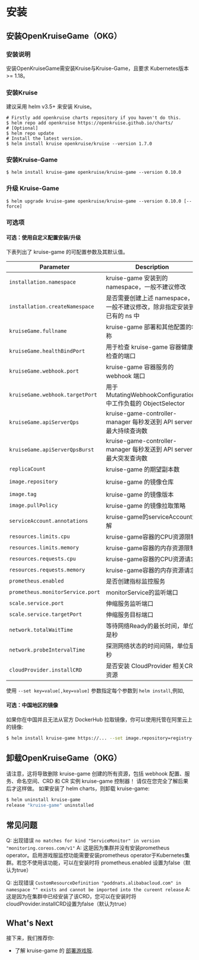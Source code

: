 # 安装

## 安装OpenKruiseGame（OKG）

### 安装说明

安装OpenKruiseGame需安装Kruise与Kruise-Game，且要求 Kubernetes版本 >= 1.18。

### 安装Kruise

建议采用 helm v3.5+ 来安装 Kruise。

```shell
# Firstly add openkruise charts repository if you haven't do this.
$ helm repo add openkruise https://openkruise.github.io/charts/
# [Optional]
$ helm repo update
# Install the latest version.
$ helm install kruise openkruise/kruise --version 1.7.0
```

### 安装Kruise-Game

```shell
$ helm install kruise-game openkruise/kruise-game --version 0.10.0
```

### 升级 Kruise-Game

```shell
$ helm upgrade kruise-game openkruise/kruise-game --version 0.10.0 [--force]
```

### 可选项

#### 可选：使用自定义配置安装/升级

下表列出了 kruise-game 的可配置参数及其默认值。

| Parameter                        | Description                                             | Default                          |
|----------------------------------|---------------------------------------------------------|----------------------------------|
| `installation.namespace`         | kruise-game 安装到的 namespace，一般不建议修改                      | `kruise-game-system`             |
| `installation.createNamespace`   | 是否需要创建上述 namespace，一般不建议修改，除非指定安装到已有的 ns 中              | `true`                           |
| `kruiseGame.fullname`            | kruise-game 部署和其他配置的名称                                  | `kruise-game-controller-manager` |
| `kruiseGame.healthBindPort`      | 用于检查 kruise-game 容器健康检查的端口                              | `8082`                           |
| `kruiseGame.webhook.port`        | kruise-game 容器服务的 webhook 端口                            | `443`                            |
| `kruiseGame.webhook.targetPort`  | 用于 MutatingWebhookConfigurations 中工作负载的 ObjectSelector  | `9876`                           |
| `kruiseGame.apiServerQps`        | kruise-game-controller-manager 每秒发送到 API server的最大持续查询数 | `5`                              |
| `kruiseGame.apiServerQpsBurst`   | kruise-game-controller-manager 每秒发送到 API server的最大突发查询数 | `10`                             |
| `replicaCount`                   | kruise-game 的期望副本数                                      | `1`                              |
| `image.repository`               | kruise-game 的镜像仓库                                       | `openkruise/kruise-game-manager` |
| `image.tag`                      | kruise-game 的镜像版本                                       | `v0.10.0`                        |
| `image.pullPolicy`               | kruise-game 的镜像拉取策略                                     | `Always`                         |
| `serviceAccount.annotations`     | kruise-game的serviceAccount注解                            | ` `                              |
| `resources.limits.cpu`           | kruise-game容器的CPU资源限制                                   | `500m`                           |
| `resources.limits.memory`        | kruise-game容器的内存资源限制                                    | `1Gi`                            |
| `resources.requests.cpu`         | kruise-game容器的CPU资源请求                                   | `10m`                            |
| `resources.requests.memory`      | kruise-game容器的内存资源请求                                    | `64Mi`                           |
| `prometheus.enabled`             | 是否创建指标监控服务                                              | `true`                           |
| `prometheus.monitorService.port` | monitorService的监听端口                                     | `8080`                           |
| `scale.service.port`             | 伸缩服务监听端口                                                | `6000`                           |
| `scale.service.targetPort`       | 伸缩服务目标端口                                                | `6000`                           |
| `network.totalWaitTime`          | 等待网络Ready的最长时间，单位是秒                                     | `60`                             |
| `network.probeIntervalTime`      | 探测网络状态的时间间隔，单位是秒                                        | `5`                              |
| `cloudProvider.installCRD`       | 是否安装 CloudProvider 相关CRD资源                              | `true`                           |

使用 `--set key=value[,key=value]` 参数指定每个参数到 `helm install`,例如,

#### 可选：中国地区的镜像

如果你在中国并且无法从官方 DockerHub 拉取镜像，你可以使用托管在阿里云上的镜像:

```bash
$ helm install kruise-game https://... --set image.repository=registry-cn-hangzhou.ack.aliyuncs.com/acs/kruise-game-manager
```

## 卸载OpenKruiseGame（OKG）

请注意，这将导致删除 kruise-game 创建的所有资源，包括 webhook 配置、服务、命名空间、CRD 和 CR 实例 kruise-game 控制器！
请仅在您完全了解后果后才这样做。
如果安装了 helm charts，则卸载 kruise-game:

```bash
$ helm uninstall kruise-game
release "kruise-game" uninstalled
```

## 常见问题

Q: 出现错误 `no matches for kind "ServiceMonitor" in version "monitoring.coreos.com/v1"`
A: 这是因为集群并没有安装prometheus operator。启用游戏服监控功能需要安装prometheus operator于Kubernetes集群。若您不使用该功能，可以在安装时将 prometheus.enabled 设置为false（默认为true）

Q: 出现错误 `CustomResourceDefinition "poddnats.alibabacloud.com" in namespace "" exists and cannot be imported into the cureent release`
A: 这是因为在集群中已经安装了该CRD，您可以在安装时将cloudProvider.installCRD设置为false（默认为true）

## What's Next
接下来，我们推荐你:
- 了解 kruise-game 的 [部署游戏服](user-manuals/deploy-gameservers.md).
